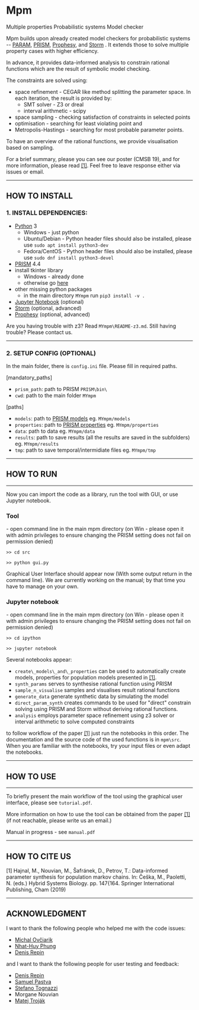 # Mpm
Multiple properties Probabilistic systems Model checker

Mpm builds upon already created model checkers for probabilistic systems -- [PARAM](https://depend.cs.uni-saarland.de/tools/param/publications/bibitem.php?key=HahnHWZ10), [PRISM](http://www.prismmodelchecker.org), [Prophesy](https://moves.rwth-aachen.de/research/tools/prophesy/), and [Storm](http://www.stormchecker.org/) .
It extends those to solve multiple property cases with higher efficiency.

In advance, it provides data-informed analysis to constrain rational functions which are the result of symbolic model checking.

The constraints are solved using:

* space refinement - CEGAR like method splitting the parameter space. In each iteration, the result is provided by:
    * SMT solver - Z3 or dreal
    * interval arithmetic - scipy
* space sampling - checking satisfaction of constraints in selected points 
* optimisation - searching for least violating point and 
* Metropolis-Hastings - searching for most probable parameter points.

To have an overview of the rational functions, we provide visualisation based on sampling.

For a brief summary, please you can see our poster (CMSB 19), and for more information, please read [[1]](#one).
Feel free to leave response either via issues or email.
*****
## HOW TO INSTALL

### 1. INSTALL DEPENDENCIES:

* [Python](https://www.python.org/) 3
    * Windows - just python
    * Ubuntu/Debian - Python header files should also be installed, please use `sudo apt install python3-dev`
    * Fedora/CentOS - Python header files should also be installed, please use `sudo dnf install python3-devel`
* [PRISM](http://www.prismmodelchecker.org) 4.4
* install tkinter library 
  * Windows - already done
  * otherwise go [here](https://tkdocs.com/tutorial/install.html) 
* other missing python packages 
  * in the main directory `MYmpm` run `pip3 install -v .`
* [Jupyter Notebook](https://jupyter.org/install) (optional)
* [Storm](http://www.stormchecker.org/) (optional, advanced) 
* [Prophesy](https://moves.rwth-aachen.de/research/tools/prophesy/) (optional, advanced)

Are you having trouble with z3? Read `MYmpm\README-z3.md`. Still having trouble? Please contact us.

****
### 2. SETUP CONFIG (OPTIONAL)

In the main folder, there is `config.ini` file. Please fill in required paths.

[mandatory_paths]
* `prism_path`: path to PRISM `PRISM\bin\`
* `cwd`: path to the main folder `MYmpm`

[paths]
* `models`: path to [PRISM models](http://www.prismmodelchecker.org/tutorial/die.php) eg. `MYmpm/models`
* `properties`: path to [PRISM properties](https://www.prismmodelchecker.org/manual/PropertySpecification/Introduction) eg. `MYmpm/properties`
* `data`: path to data eg. `MYmpm/data`
* `results`: path to save results (all the results are saved in the subfolders) eg. `MYmpm/results`
* `tmp`: path to save temporal/intermidiate files  eg. `MYmpm/tmp`

*****
## HOW TO RUN

*****
Now you can import the code as a library, run the tool with GUI, or use Jupyter notebook. 

### Tool
\- open command line in the main mpm directory (on Win - please open it with admin privileges to ensure changing the PRISM setting does not fail on permission denied)

`>> cd src`

`>> python gui.py`

Graphical User Interface should appear now (With some output return in the command line). 
We are currently working on the manual; by that time you have to manage on your own.

### Jupyter notebook
\- open command line in the main mpm directory (on Win - please open it with admin privileges to ensure changing the PRISM setting does not fail on permission denied)

`>> cd ipython`

`>> jupyter notebook`

Several notebooks appear:
* `create\_models\_and\_properties` can be used to automatically create models, properties for population models presented in [[1]](#one).
* `synth_params` serves to synthesise rational function using PRISM 
* `sample_n_visualise` samples and visualises result rational functions
* `generate_data` generate synthetic data by simulating the model
* `direct_param_synth` creates commands to be used for "direct" constrain solving using PRISM and Storm without deriving rational functions.
* `analysis` employs parameter space refinement using z3 solver or interval arithmetic to solve computed constraints    

to follow workflow of the paper [[1]](#one) just run the notebooks in this order. The documentation and the source code of the used functions is in `mpm\src`. When you are familiar with the notebooks, try your input files or even adapt the notebooks.  



*****
## HOW TO USE

*****
To briefly present the main workflow of the tool using the graphical user interface, please see `tutorial.pdf`.

More information on how to use the tool can be obtained from the paper [[1]](#one) (if not reachable, please write us an email.)

Manual in progress - see `manual.pdf`



*****
## HOW TO CITE US

<a name="one"> </a>
[1] Hajnal, M., Nouvian, M., Šafránek, D., Petrov, T.: Data-informed parameter synthesis for population markov chains. In: Češka, M., Paoletti, N. (eds.) Hybrid Systems Biology. pp. 147{164. Springer International Publishing, Cham (2019)


*****
## ACKNOWLEDGMENT

I want to thank the following people who helped me with the code issues:
* [Michal Ovčiarik](https://github.com/bargulg)
* [Nhat-Huy Phung](https://github.com/huypn12)
* [Denis Repin](https://github.com/dennerepin)

and I want to thank the following people for user testing and feedback:
* [Denis Repin](https://github.com/dennerepin)
* [Samuel Pastva](https://github.com/daemontus)
* [Stefano Tognazzi](https://github.com/stefanotognazzi)
* Morgane Nouvian
* [Matej Troják](https://github.com/xtrojak)
